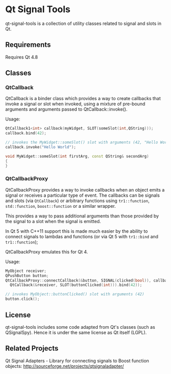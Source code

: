# Qt Signal Tools

qt-signal-tools is a collection of utility classes related to signal and slots in Qt.

## Requirements

Requires Qt 4.8

## Classes

### QtCallback

QtCallback is a binder class which provides a way to create callbacks that invoke a signal or slot
when invoked, using a mixture of pre-bound arguments and arguments passed to QtCallback::invoke().

Usage:
```cpp
QtCallback1<int> callback(myWidget, SLOT(someSlot(int,QString)));
callback.bind(42);

// invokes the MyWidget::someSlot() slot with arguments (42, "Hello World")
callback.invoke("Hello World");

void MyWidget::someSlot(int firstArg, const QString& secondArg)
{
}
```

### QtCallbackProxy

QtCallbackProxy provides a way to invoke callbacks when an object emits a signal or receives
a particular type of event.  The callbacks can be signals and slots
(via `QtCallback`) or arbitrary functions using `tr1::function`, `std::function`, `boost::function` or
a similar wrapper.

This provides a way to pass additional arguments than those provided by the signal to a slot
when the signal is emitted.

In Qt 5 with C++11 support this is made much easier by the ability to connect signals to lambdas
and functions (or via Qt 5 with `tr1::bind` and `tr1::function`);

QtCallbackProxy emulates this for Qt 4.

Usage:
```cpp
MyObject receiver;
QPushButton button;
QtCallbackProxy::connectCallback(&button, SIGNAL(clicked(bool)), callback,
  QtCallback(&receiver, SLOT(buttonClicked(int))).bind(42));

// invokes MyObject::buttonClicked() slot with arguments (42)
button.click();
```

## License

qt-signal-tools includes some code adapted from Qt's classes (such as QSignalSpy).
Hence it is under the same license as Qt itself (LGPL).

## Related Projects

Qt Signal Adapters - Library for connecting signals to Boost function objects: http://sourceforge.net/projects/qtsignaladapter/
